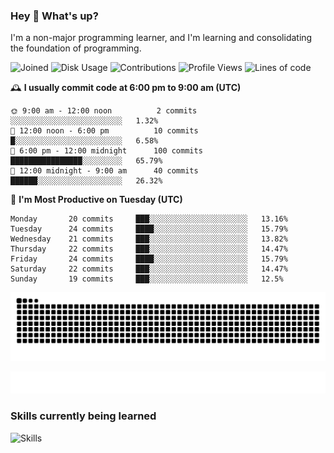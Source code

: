 ### Hey :wave: What's up?

I'm a non-major programming learner, and I'm learning and consolidating the foundation of programming.

<!--START_SECTION:waka-->
![Joined](http://img.shields.io/badge/Joined-8%20years%20ago-6D67E4?style=flat&labelColor=453C67)
![Disk Usage](http://img.shields.io/badge/Github%27s%20Storage-604.5%20MB-FD841F?style=flat&labelColor=E14D2A)
![Contributions](http://img.shields.io/badge/Contributions%20in%202025-44-7DCE13?style=flat&labelColor=2B7A0B)
![Profile Views](http://img.shields.io/badge/Profile%20Views-0-3AB4F2?style=flat&labelColor=0078AA)
![Lines of code](https://img.shields.io/badge/Lines%20of%20code-2%20Million%20Lines%20of%20code-FF8B8B?style=flat&labelColor=EB4747)

🕰️ **I usually commit code at 6:00 pm to 9:00 am (UTC)** 

```text
🌞 9:00 am - 12:00 noon          2 commits      ░░░░░░░░░░░░░░░░░░░░░░░░░   1.32% 
🌆 12:00 noon - 6:00 pm          10 commits     █░░░░░░░░░░░░░░░░░░░░░░░░   6.58% 
🌃 6:00 pm - 12:00 midnight      100 commits    ████████████████░░░░░░░░░   65.79% 
🌙 12:00 midnight - 9:00 am      40 commits     ██████░░░░░░░░░░░░░░░░░░░   26.32%
```
📅 **I'm Most Productive on Tuesday (UTC)** 

```text
Monday       20 commits     ███░░░░░░░░░░░░░░░░░░░░░░   13.16% 
Tuesday      24 commits     ████░░░░░░░░░░░░░░░░░░░░░   15.79% 
Wednesday    21 commits     ███░░░░░░░░░░░░░░░░░░░░░░   13.82% 
Thursday     22 commits     ███░░░░░░░░░░░░░░░░░░░░░░   14.47% 
Friday       24 commits     ████░░░░░░░░░░░░░░░░░░░░░   15.79% 
Saturday     22 commits     ███░░░░░░░░░░░░░░░░░░░░░░   14.47% 
Sunday       19 commits     ███░░░░░░░░░░░░░░░░░░░░░░   12.5%
```

<!--END_SECTION:waka-->

![Snake animation](https://raw.githubusercontent.com/dirname/dirname/output/snake.svg)

![metrics](github-metrics.svg)

### Skills currently being learned

![Skills](https://skillicons.dev/icons?i=linux,rust,go,solidity,typescript,bash,git,postgres,mysql,redis,mongo,docker,kubernetes,grafana,prometheus)
